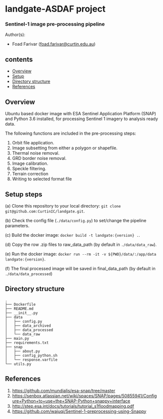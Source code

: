 # landgate-ASDAF project
### Sentinel-1 image pre-processing pipeline
Author(s):
- Foad Farivar (foad.farivar@curtin.edu.au)

## contents
- [Overview](#overview)
- [Setup](#setup-steps)
- [Directory structure](#directory-structure)
- [References](#references)


## Overview 
Ubuntu based docker image with  ESA Sentinel Application Platform (SNAP) and Python 3.6 installed, for processing Sentinel 1 imagery to analysis ready data.

The following functions are included in the pre-processing steps:
1. Orbit file application.
2. Image subsetting from either a polygon or shapefile.
3. Thermal noise removal.
4. GRD border noise removal.
5. Image calibration.
6. Speckle filtering.
7. Terrain correction
8. Writing to selected format file

## Setup steps
(a) Clone this repository to your local directory: `git clone git@github.com:CurtinIC/landgate.git`.

(b) Check the config file (`./data/config.py`) to set/change the pipeline parameters.

(c) Build the docker image: `docker build -t landgate:{version} .`.

(d) Copy the row .zip files to raw_data_path (by default in `./data/data_raw`).

(e) Run the docker image: `docker run --rm -it -v ${PWD}/data/:/app/data landgate:{version}`.

(f) The final processed image will be saved in final_data_path (by default in `./data/data_processed`)

## Directory structure

```
.
├── Dockerfile
├── README.md
├── __init__.py
├── data
│   ├── config.py
│   ├── data_archived
│   ├── data_processed
│   └── data_raw
├── main.py
├── requirements.txt
├── snap
│   ├── about.py
│   ├── config_python.sh
│   └── response.varfile
└── utils.py
```

## References

1. https://github.com/mundialis/esa-snap/tree/master
2. https://senbox.atlassian.net/wiki/spaces/SNAP/pages/50855941/Configure+Python+to+use+the+SNAP-Python+snappy+interface
3. http://step.esa.int/docs/tutorials/tutorial_s1floodmapping.pdf
4. https://github.com/wajuqi/Sentinel-1-preprocessing-using-Snappy

